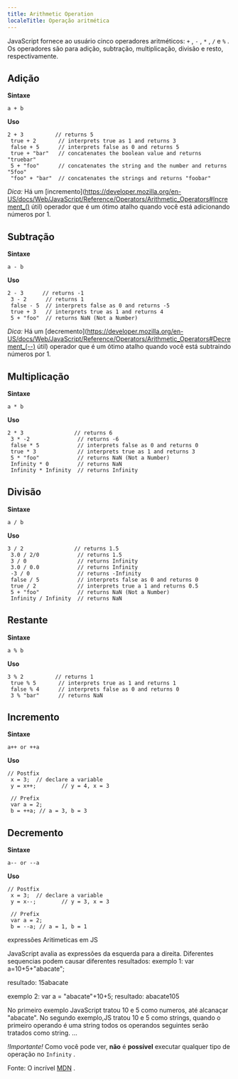 ```yaml
---
title: Arithmetic Operation
localeTitle: Operação aritmética
---
```

JavaScript fornece ao usuário cinco operadores aritméticos: `+` , `-` , `*` , `/` e `%` . Os operadores são para adição, subtração, multiplicação, divisão e resto, respectivamente.

## Adição

**Sintaxe**

`a + b`

**Uso**
```
2 + 3          // returns 5 
 true + 2       // interprets true as 1 and returns 3 
 false + 5      // interprets false as 0 and returns 5 
 true + "bar"   // concatenates the boolean value and returns "truebar" 
 5 + "foo"      // concatenates the string and the number and returns "5foo" 
 "foo" + "bar"  // concatenates the strings and returns "foobar" 
```

_Dica:_ Há um [incremento](https://developer.mozilla.org/en-US/docs/Web/JavaScript/Reference/Operators/Arithmetic_Operators#Increment_() útil) operador que é um ótimo atalho quando você está adicionando números por 1.

## Subtração

**Sintaxe**

`a - b`

**Uso**
```
2 - 3      // returns -1 
 3 - 2      // returns 1 
 false - 5  // interprets false as 0 and returns -5 
 true + 3   // interprets true as 1 and returns 4 
 5 + "foo"  // returns NaN (Not a Number) 
```

_Dica:_ Há um [decremento](https://developer.mozilla.org/en-US/docs/Web/JavaScript/Reference/Operators/Arithmetic_Operators#Decrement_(--) útil) operador que é um ótimo atalho quando você está subtraindo números por 1.

## Multiplicação

**Sintaxe**

`a * b`

**Uso**
```
2 * 3                // returns 6 
 3 * -2               // returns -6 
 false * 5            // interprets false as 0 and returns 0 
 true * 3             // interprets true as 1 and returns 3 
 5 * "foo"            // returns NaN (Not a Number) 
 Infinity * 0         // returns NaN 
 Infinity * Infinity  // returns Infinity 
```

## Divisão

**Sintaxe**

`a / b`

**Uso**
```
3 / 2                // returns 1.5 
 3.0 / 2/0            // returns 1.5 
 3 / 0                // returns Infinity 
 3.0 / 0.0            // returns Infinity 
 -3 / 0               // returns -Infinity 
 false / 5            // interprets false as 0 and returns 0 
 true / 2             // interprets true a 1 and returns 0.5 
 5 + "foo"            // returns NaN (Not a Number) 
 Infinity / Infinity  // returns NaN 
```

## Restante

**Sintaxe**

`a % b`

**Uso**
```
3 % 2          // returns 1 
 true % 5       // interprets true as 1 and returns 1 
 false % 4      // interprets false as 0 and returns 0 
 3 % "bar"      // returns NaN 
```

## Incremento

**Sintaxe**

`a++ or ++a`

**Uso**
```
// Postfix 
 x = 3;  // declare a variable 
 y = x++;        // y = 4, x = 3 
 
 // Prefix 
 var a = 2; 
 b = ++a; // a = 3, b = 3 
```

## Decremento

**Sintaxe**

`a-- or --a`

**Uso**
```
// Postfix 
 x = 3;  // declare a variable 
 y = x--;        // y = 3, x = 3 
 
 // Prefix 
 var a = 2; 
 b = --a; // a = 1, b = 1 
```

expressões Aritimeticas em JS

JavaScript avalia as  expressões da esquerda para a direita. Diferentes  sequencias podem causar diferentes resultados:
exemplo 1:
var a=10+5+"abacate";

resultado:
15abacate

exemplo 2:
var a = "abacate"+10+5;
resultado:
abacate105

No primeiro exemplo JavaScript tratou 10 e 5 como numeros, até alcanaçar "abacate".
No segundo exemplo,JS tratou 10 e 5 como strings, quando o primeiro operando é uma string todos os operandos seguintes serão tratados como string.
...


_!Importante!_ Como você pode ver, **não** é **possível** executar qualquer tipo de operação no `Infinity` .

Fonte: O incrível [MDN](https://developer.mozilla.org/en-US/docs/Web/JavaScript/Reference/Operators/Arithmetic_Operators) .
